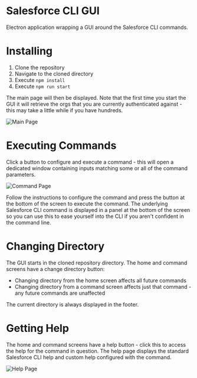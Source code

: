# Salesforce CLI GUI
Electron application wrapping a GUI around the Salesforce CLI commands.

# Installing

1. Clone the repository
1. Navigate to the cloned directory
1. Execute `npm install`
1. Execute `npm run start`

The main page will then be displayed. Note that the first time you start the GUI it will retrieve the orgs that you are currently authenticated against - this may take a little while if you have hundreds.

![Main Page](https://i.imgur.com/948lXkl.png)

# Executing Commands

Click a button to configure and execute a command - this will open a dedicated window containing inputs matching some or all of the command parameters. 

![Command Page](https://i.imgur.com/0CDtzgL.png)

Follow the instructions to configure the command and press the button at the bottom of the screen to execute the command. The underlying Salesforce CLI command is displayed in a panel at the bottom of the screen so you can use this to ease yourself into the CLI if you aren't confident in the command line.

# Changing Directory
The GUI starts in the cloned repository directory. The home and command screens have a change directory button:

- Changing directory from the home screen affects all future commands
- Changing directory from a command screen affects just that command - any future commands are unaffected

The current directory is always displayed in the footer.

# Getting Help
The home and command screens have a help button - click this to access the help for the command in question. The help page displays the standard Salesforce CLI help and custom help configured with the command.

![Help Page](https://i.imgur.com/NtyplG6.png)
